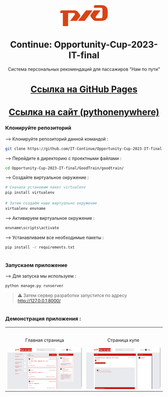 <div align="center">
<img width="30%" src="GoodTrain\goodtrain\static\images\RR_logo.png">

# Continue: Opportunity-Cup-2023-IT-final
Система персональных рекомендаций для пассажиров "Нам по пути"

# [Ссылка на GitHub Pages](https://it-continue.github.io/Opportunity-Cup-2023-IT-final/)
# [Ссылка на сайт (pythonenywhere)](https://vladk711.pythonanywhere.com/)
</div>

### Клонируйте репозиторий

--> Клонируйте репозиторий данной командой :
```bash
git clone https://github.com/IT-Continue/Opportunity-Cup-2023-IT-final.git

```

--> Перейдите в директорию с проектными файлами : 
```bash
cd Opportunity-Cup-2023-IT-final/GoodTrain/goodtrain/

```

--> Создайте виртуальное окружение :
```bash
# Сначала установим пакет virtualenv
pip install virtualenv

# Затем создаём наше виртуально окружение 
virtualenv envname

```

--> Активируем виртуальное окружение :
```bash
envname\scripts\activate

```

--> Устанавливаем все необходимые пакеты :
```bash
pip install -r requirements.txt

```

#

### Запускаем приложение

--> Для запуска мы используем :
```bash
python manage.py runserver

```

> ⚠ Затем сервер разработки запустится по адресу http://127.0.0.1:8000/

#

### Демонстрация приложения :

<table width="100%"> 
<tr>
<td width="50%">      
&nbsp; 
<br>
<p align="center">
  Главная страница
</p>
<img src="GoodTrain\goodtrain\static\images\home.png">
</td> 
<td width="50%">
<br>
<p align="center">
  Страница купе
</p>
<img src="GoodTrain\goodtrain\static\images\room.png">  
</td>
</table>


